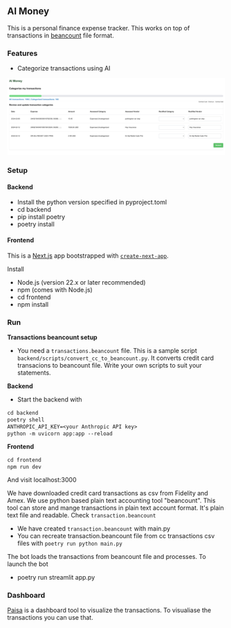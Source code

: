## AI Money

This is a personal finance expense tracker. This works on top of transactions in [beancount](https://beancount.github.io/) file format.

### Features
- Categorize transactions using AI

![AI money categorize demo](ai-money-categorize.png)

### Setup

#### Backend
- Install the python version specified in pyproject.toml
- cd backend
- pip install poetry
- poetry install

#### Frontend
This is a [Next.js](https://nextjs.org) app bootstrapped with [`create-next-app`](https://nextjs.org/docs/app/api-reference/cli/create-next-app).

Install
- Node.js (version 22.x or later recommended)
- npm (comes with Node.js)
- cd frontend
- npm install

### Run

**Transactions beancount setup**
- You need a `transactions.beancount` file. This is a sample script `backend/scripts/convert_cc_to_beancount.py`. It converts credit card transacions
to beancount file. Write your own scripts to suit your statements.

**Backend**
- Start the backend with
```
cd backend
poetry shell
ANTHROPIC_API_KEY=<your Anthropic API key>
python -m uvicorn app:app --reload
```

**Frontend**
```
cd frontend
npm run dev
```

And visit localhost:3000


We have downloaded credit card transactions as csv from Fidelity and Amex.
We use python based plain text accounting tool "beancount".
This tool can store and mange transactions in plain text account format.
It's plain text file and readable. Check `transaction.beancount`
- We have created `transaction.beancount` with main.py
- You can recreate transaction.beancount file from cc transactions csv files with `poetry run python main.py`

The bot loads the transactions from beancount file and processes.
To launch the bot
- poetry run streamlit app.py


### Dashboard

[Paisa](https://paisa.fyi/) is a dashboard tool to visualize the transactions. To visualiase the transactions you can use that.
